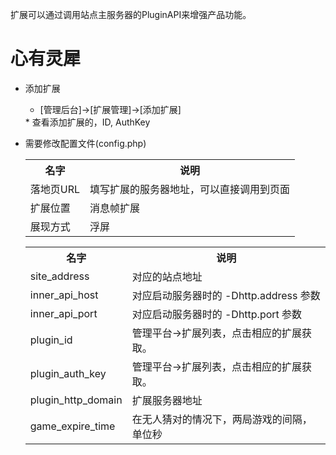 
扩展可以通过调用站点主服务器的PluginAPI来增强产品功能。

心有灵犀
====
* 添加扩展
    * [管理后台]->[扩展管理]->[添加扩展]
    
	<table>
	<tr>
		<th> 名字</th>
		<th> 说明</th>
	</tr>
	<tr>
		<td> 落地页URL </td>
		<td> 填写扩展的服务器地址，可以直接调用到页面 </td>
	</tr>
	<tr>
		<td> 扩展位置 </td>
		<td>消息帧扩展</td>
	</tr>
	<tr>
		<td> 展现方式 </td>
		<td>浮屏</td>
	</tr>
	
	</tabel>
	* 查看添加扩展的，ID, AuthKey
	
* 需要修改配置文件(config.php)
	
	<table>
	<tr>
		<th> 名字</th>
		<th> 说明</th>
	</tr>
	<tr>
		<td> site_address </td>
		<td> 对应的站点地址 </td>
	</tr>
	<tr>
		<td> inner_api_host </td>
		<td>对应启动服务器时的 -Dhttp.address 参数</td>
	</tr>
	<tr>
		<td> inner_api_port </td>
		<td>对应启动服务器时的 -Dhttp.port 参数</td>
	</tr>
	<tr>
		<td> plugin_id </td>
		<td>管理平台->扩展列表，点击相应的扩展获取。</td>
	</tr>
	<tr>
		<td> plugin_auth_key </td>
		<td>管理平台->扩展列表，点击相应的扩展获取。</td>
	</tr>
	<tr>
		<td> plugin_http_domain </td>
		<td> 扩展服务器地址 </td>
	</tr>
	<tr>
    		<td> game_expire_time </td>
    		<td> 在无人猜对的情况下，两局游戏的间隔，单位秒 </td>
    	</tr>
	</tabel>
		